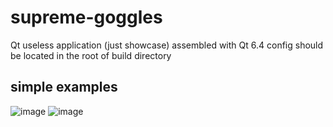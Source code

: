 # supreme-goggles
Qt useless application (just showcase)
assembled with Qt 6.4
config should be located in the root of build directory

## simple examples
![image](https://user-images.githubusercontent.com/56220925/212945814-43bf29ca-6d7a-416a-9e74-46cb8cabaa11.png)
![image](https://user-images.githubusercontent.com/56220925/212946118-4dc974a0-a9ef-4bce-aaaa-46aa66647a21.png)

